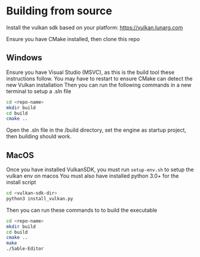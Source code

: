 # Building from source
Install the vulkan sdk based on your platform: https://vulkan.lunarg.com

Ensure you have CMake installed, then clone this repo
## Windows
Ensure you have Visual Studio (MSVC), as this is the build tool these instructions follow.
You may have to restart to ensure CMake can detect the new Vulkan installation
Then you can run the following commands in a new terminal to setup a .sln file
```bash
cd <repo-name>
mkdir build
cd build
cmake ..
```
Open the .sln file in the /build directory, set the engine as startup project, then building should work.

## MacOS
Once you have installed VulkanSDK, you must run ```setup-env.sh```  to setup the vulkan env on macos
You must also have installed python 3.0+ for the install script
```bash
cd <vulkan-sdk-dir>
python3 install_vulkan.py
```
Then you can run these commands to to build the executable
```bash
cd <repo-name>
mkdir build
cd build
cmake ..
make
./Sable-Editor
```
